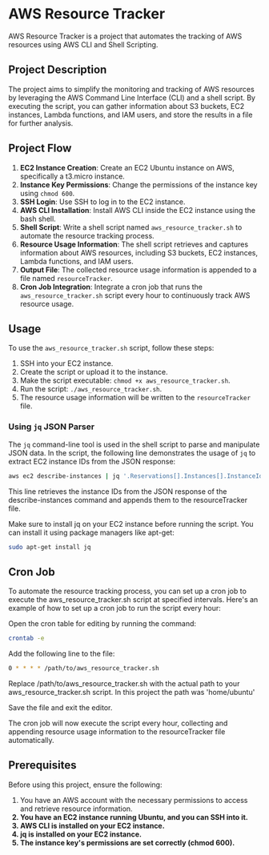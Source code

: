 # AWS Resource Tracker

AWS Resource Tracker is a project that automates the tracking of AWS resources using AWS CLI and Shell Scripting.

## Project Description

The project aims to simplify the monitoring and tracking of AWS resources by leveraging the AWS Command Line Interface (CLI) and a shell script. By executing the script, you can gather information about S3 buckets, EC2 instances, Lambda functions, and IAM users, and store the results in a file for further analysis.

## Project Flow

1. **EC2 Instance Creation**: Create an EC2 Ubuntu instance on AWS, specifically a t3.micro instance.
2. **Instance Key Permissions**: Change the permissions of the instance key using `chmod 600`.
3. **SSH Login**: Use SSH to log in to the EC2 instance.
4. **AWS CLI Installation**: Install AWS CLI inside the EC2 instance using the bash shell.
5. **Shell Script**: Write a shell script named `aws_resource_tracker.sh` to automate the resource tracking process.
6. **Resource Usage Information**: The shell script retrieves and captures information about AWS resources, including S3 buckets, EC2 instances, Lambda functions, and IAM users.
7. **Output File**: The collected resource usage information is appended to a file named `resourceTracker`.
8. **Cron Job Integration**: Integrate a cron job that runs the `aws_resource_tracker.sh` script every hour to continuously track AWS resource usage.

## Usage

To use the `aws_resource_tracker.sh` script, follow these steps:

1. SSH into your EC2 instance.
2. Create the script or upload it to the instance.
3. Make the script executable: `chmod +x aws_resource_tracker.sh`.
4. Run the script: `./aws_resource_tracker.sh`.
5. The resource usage information will be written to the `resourceTracker` file.

### Using `jq` JSON Parser

The `jq` command-line tool is used in the shell script to parse and manipulate JSON data. In the script, the following line demonstrates the usage of `jq` to extract EC2 instance IDs from the JSON response:

```bash
aws ec2 describe-instances | jq '.Reservations[].Instances[].InstanceId' >> "$OUTPUT_FILE"
```
This line retrieves the instance IDs from the JSON response of the describe-instances command and appends them to the resourceTracker file.

Make sure to install jq on your EC2 instance before running the script. You can install it using package managers like apt-get:

```bash
sudo apt-get install jq
```

## Cron Job

To automate the resource tracking process, you can set up a cron job to execute the aws_resource_tracker.sh script at specified intervals. Here's an example of how to set up a cron job to run the script every hour:

Open the cron table for editing by running the command:

```bash
crontab -e
```
Add the following line to the file:
```bash
0 * * * * /path/to/aws_resource_tracker.sh
```
Replace /path/to/aws_resource_tracker.sh with the actual path to your aws_resource_tracker.sh script. In this project the path was 'home/ubuntu'

Save the file and exit the editor.

The cron job will now execute the script every hour, collecting and appending resource usage information to the resourceTracker file automatically.

## Prerequisites
Before using this project, ensure the following:

1. You have an AWS account with the necessary permissions to access and retrieve resource information.<b>
2. You have an EC2 instance running Ubuntu, and you can SSH into it.<b>
3. AWS CLI is installed on your EC2 instance.<b>
4. jq is installed on your EC2 instance.<b>
5. The instance key's permissions are set correctly (chmod 600).<b>
